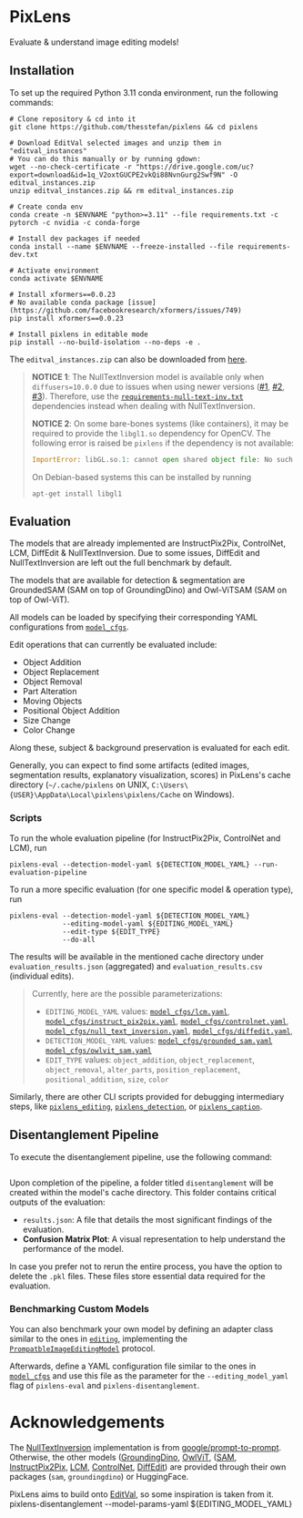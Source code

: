 # PixLens

Evaluate & understand image editing models!

## Installation

To set up the required Python 3.11 conda environment, run the following commands:

```shell
# Clone repository & cd into it
git clone https://github.com/thesstefan/pixlens && cd pixlens

# Download EditVal selected images and unzip them in "editval_instances"
# You can do this manually or by running gdown:
wget --no-check-certificate -r "https://drive.google.com/uc?export=download&id=1q_V2oxtGUCPE2vkQi88NvnGurg2Swf9N" -O editval_instances.zip
unzip editval_instances.zip && rm editval_instances.zip

# Create conda env
conda create -n $ENVNAME "python>=3.11" --file requirements.txt -c pytorch -c nvidia -c conda-forge

# Install dev packages if needed
conda install --name $ENVNAME --freeze-installed --file requirements-dev.txt

# Activate environment
conda activate $ENVNAME

# Install xformers==0.0.23
# No available conda package [issue](https://github.com/facebookresearch/xformers/issues/749)
pip install xformers==0.0.23

# Install pixlens in editable mode
pip install --no-build-isolation --no-deps -e .
```

The `editval_instances.zip` can also be downloaded from [here](https://drive.google.com/uc?export=download&id=1q_V2oxtGUCPE2vkQi88NvnGurg2Swf9N).

> **NOTICE 1**: The NullTextInversion model is available only when `diffusers=10.0.0` due to 
> issues when using newer versions ([#1](https://github.com/google/prompt-to-prompt/issues/57), 
> [#2](https://github.com/google/prompt-to-prompt/issues/72), [#3](https://github.com/google/prompt-to-prompt/issues/37)).
> Therefore, use the [`requirements-null-text-inv.txt`](https://github.com/thesstefan/pixlens/blob/main/requirements-null-text-inv.txt) 
> dependencies instead when dealing with NullTextInversion.
>
> **NOTICE 2**: On some bare-bones systems (like containers), it may be required to provide the `libgl1.so` dependency for OpenCV. The
> following error is raised be `pixlens` if the dependency is not available:
>```python
> ImportError: libGL.so.1: cannot open shared object file: No such file or directory
>```
> On Debian-based systems this can be installed by running
>```
> apt-get install libgl1
>```

## Evaluation

The models that are already implemented are InstructPix2Pix, ControlNet, LCM, DiffEdit & NullTextInversion. 
Due to some issues, DiffEdit and NullTextInversion are left out the full benchmark by default. 

The models that are available for detection & segmentation are GroundedSAM (SAM on top of GroundingDino) and 
Owl-ViTSAM (SAM on top of Owl-ViT).

All models can be loaded by specifying their corresponding YAML configurations 
from [`model_cfgs`](https://github.com/thesstefan/pixlens/tree/main/model_cfgs).

Edit operations that can currently be evaluated include:
- Object Addition
- Object Replacement
- Object Removal
- Part Alteration
- Moving Objects
- Positional Object Addition
- Size Change
- Color Change

Along these, subject & background preservation is evaluated for each edit.

Generally, you can expect to find some artifacts (edited images, segmentation results, explanatory visualization, scores) 
in PixLens's cache directory (`~/.cache/pixlens` on UNIX, `C:\Users\{USER}\AppData\Local\pixlens\pixlens/Cache` on Windows).

###  Scripts

To run the whole evaluation pipeline (for InstructPix2Pix, ControlNet and LCM), run 
```shell
pixlens-eval --detection-model-yaml ${DETECTION_MODEL_YAML} --run-evaluation-pipeline
```

To run a more specific evaluation (for one specific model & operation type), run
```shell
pixlens-eval --detection-model-yaml ${DETECTION_MODEL_YAML} 
             --editing-model-yaml ${EDITING_MODEL_YAML}
             --edit-type ${EDIT_TYPE}
             --do-all
```

The results will be available in the mentioned cache directory under `evaluation_results.json` (aggregated) and
`evaluation_results.csv` (individual edits).

>Currently, here are the possible parameterizations:
>- `EDITING_MODEL_YAML` values: 
>[`model_cfgs/lcm.yaml`](https://github.com/thesstefan/pixlens/blob/main/model_cfgs/lcm.yaml),
>[`model_cfgs/instruct_pix2pix.yaml`](https://github.com/thesstefan/pixlens/blob/main/model_cfgs/instruct_pix2pix.yaml),
>[`model_cfgs/controlnet.yaml`](https://github.com/thesstefan/pixlens/blob/main/model_cfgs/controlnet.yaml),
>[`model_cfgs/null_text_inversion.yaml`](https://github.com/thesstefan/pixlens/blob/main/model_cfgs/null_text_inversion.yaml),
>[`model_cfgs/diffedit.yaml`](https://github.com/thesstefan/pixlens/blob/main/model_cfgs/diffedit.yaml),
>- `DETECTION_MODEL_YAML` values: [`model_cfgs/grounded_sam.yaml`](https://github.com/thesstefan/pixlens/blob/main/model_cfgs/grounded_sam.yaml)
>[`model_cfgs/owlvit_sam.yaml`](https://github.com/thesstefan/pixlens/blob/main/model_cfgs/owlvit_sam.yaml)
>- `EDIT_TYPE` values: `object_addition`, `object_replacement`, `object_removal`, `alter_parts`, 
>`position_replacement`, `positional_addition`, `size`, `color`

Similarly, there are other CLI scripts provided for debugging intermediary steps, like [`pixlens_editing`](https://github.com/thesstefan/pixlens/blob/main/pixlens/cli/pixlens_editing_cli.py),
[`pixlens_detection`](https://github.com/thesstefan/pixlens/blob/main/pixlens/cli/pixlens_detection_cli.py), or [`pixlens_caption`](https://github.com/thesstefan/pixlens/blob/main/pixlens/cli/pixlens_caption_cli.py).

## Disentanglement Pipeline

To execute the disentanglement pipeline, use the following command:

```shell

```
Upon completion of the pipeline, a folder titled `disentanglement` will be created within the model's cache directory. This folder contains critical outputs of the evaluation:

- `results.json`: A file that details the most significant findings of the evaluation.
- **Confusion Matrix Plot**: A visual representation to help understand the performance of the model.

In case you prefer not to rerun the entire process, you have the option to delete the `.pkl` files. These files store essential data required for the evaluation.


### Benchmarking Custom Models

You can also benchmark your own model by defining an adapter class similar to the ones in [`editing`](https://github.com/thesstefan/pixlens/tree/main/pixlens/editing), implementing
the [`PrompatbleImageEditingModel`](https://github.com/thesstefan/pixlens/blob/main/pixlens/editing/interfaces.py#L16) protocol.

Afterwards, define a YAML configuration file similar to the ones in [`model_cfgs`](https://github.com/thesstefan/pixlens/tree/main/model_cfgs) and use this file as the
parameter for the `--editing_model_yaml` flag of `pixlens-eval` and `pixlens-disentanglement`.

# Acknowledgements

The [NullTextInversion](https://arxiv.org/abs/2211.09794) implementation is from [google/prompt-to-prompt](https://github.com/google/prompt-to-prompt). Otherwise,
the other models ([GroundingDino](https://arxiv.org/abs/2303.05499), [OwlViT](https://arxiv.org/abs/2205.06230),  ([SAM](https://arxiv.org/abs/2304.02643),
[InstructPix2Pix](https://arxiv.org/abs/2211.09800), [LCM](https://arxiv.org/abs/2310.04378), [ControlNet](https://arxiv.org/abs/2302.05543),
[DiffEdit](https://arxiv.org/abs/2210.11427)) are provided through their own packages (`sam`, `groundingdino`) or HuggingFace.

PixLens aims to build onto [EditVal](https://github.com/deep-ml-research/editval_code), so some inspiration is taken from it.
pixlens-disentanglement --model-params-yaml ${EDITING_MODEL_YAML}